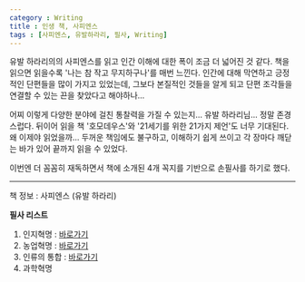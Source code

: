 ```yaml
---
category : Writing
title : 인생 책, 사피엔스
tags : [사피엔스, 유발하라리, 필사, Writing]
---  
```


유발 하라리의의 사피엔스를 읽고 인간 이해에 대한 폭이 조금 더 넓어진 것 같다. 책을 읽으면 읽을수록 '나는 참 작고 무지하구나'를 매번 느낀다. 인간에 대해 막연하고 긍정적인 단편들을 많이 가지고 있었는데, 그보다 본질적인 것들을 알게 되고 단편 조각들을 연결할 수 있는 끈을 찾았다고 해야하나...   

어찌 이렇게 다양한 분야에 걸친 통찰력을 가질 수 있는지... 유발 하라리님... 정말 존경스럽다. 뒤이어 읽을 책 '호모데우스'와 '21세기를 위한 21가지 제언'도 너무 기대된다. 왜 이제야 읽었을까... 두꺼운 책임에도 불구하고, 이해하기 쉽게 쓰이고 각 장마다 깨닫는 바가 있어 끝까지 읽을 수 있었다.  

이번엔 더 꼼꼼히 재독하면서 책에 소개된 4개 꼭지를 기반으로 손필사를 하기로 했다.  

---    
책 정보 : 사피엔스 (유발 하라리)  

  
**필사 리스트**  
1. 인지혁명 : [바로가기](https://inspiringpeople.github.io/writing/sapiens_inji/)    
2. 농업혁명 : [바로가기](https://inspiringpeople.github.io/writing/sapiens_nongup/)  
3. 인류의 통합 : [바로가기](https://inspiringpeople.github.io/writing/sapiens_tonghap/)    
4. 과학혁명  

